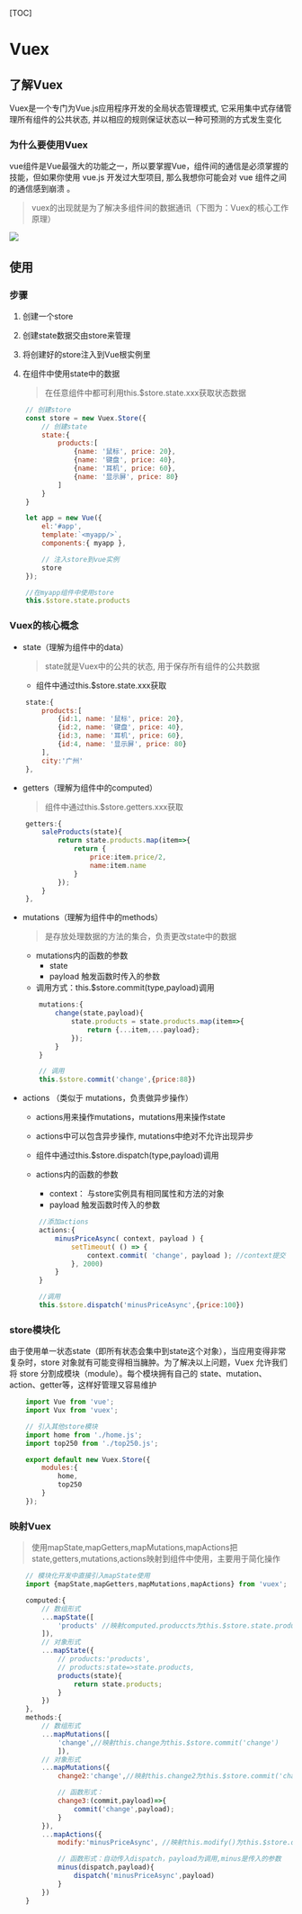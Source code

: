 [TOC]

# Vuex

## 了解Vuex

Vuex是一个专门为Vue.js应用程序开发的全局状态管理模式, 它采用集中式存储管理所有组件的公共状态, 并以相应的规则保证状态以一种可预测的方式发生变化

### 为什么要使用Vuex

vue组件是Vue最强大的功能之一，所以要掌握Vue，组件间的通信是必须掌握的技能，但如果你使用 vue.js 开发过大型项目, 那么我想你可能会对 vue 组件之间的通信感到崩溃 。
>vuex的出现就是为了解决多组件间的数据通讯（下图为：Vuex的核心工作原理）

![](http://ww1.sinaimg.cn/large/006D2wm8gy1g13lajgawzj30jh0fbq3h.jpg)


## 使用

### 步骤

1. 创建一个store
2. 创建state数据交由store来管理
3. 将创建好的store注入到Vue根实例里
4. 在组件中使用state中的数据

    > 在任意组件中都可利用this.$store.state.xxx获取状态数据

```javascript
    // 创建store
    const store = new Vuex.Store({
        // 创建state
        state:{
            products:[
                {name: '鼠标', price: 20},
                {name: '键盘', price: 40},
                {name: '耳机', price: 60},
                {name: '显示屏', price: 80}
            ]
        }
    }

    let app = new Vue({
        el:'#app',
        template:`<myapp/>`,
        components:{ myapp },

        // 注入store到vue实例
        store
    });

    //在myapp组件中使用store
    this.$store.state.products
```

### Vuex的核心概念

* state（理解为组件中的data）
    > state就是Vuex中的公共的状态, 用于保存所有组件的公共数据

    * 组件中通过this.$store.state.xxx获取


```javascript
    state:{
        products:[
            {id:1, name: '鼠标', price: 20},
            {id:2, name: '键盘', price: 40},
            {id:3, name: '耳机', price: 60},
            {id:4, name: '显示屏', price: 80}
        ],
        city:'广州'
    },
```

* getters（理解为组件中的computed）

    > 组件中通过this.$store.getters.xxx获取


```javascript
    getters:{
        saleProducts(state){
            return state.products.map(item=>{
                return {
                    price:item.price/2,
                    name:item.name
                }
            });
        }
    },
```

* mutations（理解为组件中的methods）
    > 是存放处理数据的方法的集合，负责更改state中的数据
    - mutations内的函数的参数
        + state
        + payload 触发函数时传入的参数
    * 调用方式：this.$store.commit(type,payload)调用

    ```javascript
        mutations:{
            change(state,payload){
                state.products = state.products.map(item=>{
                    return {...item,...payload};
                });
            }
        }

        // 调用
        this.$store.commit('change',{price:88})
    ```

* actions （类似于 mutations，负责做异步操作）
    * actions用来操作mutations，mutations用来操作state
    * actions中可以包含异步操作, mutations中绝对不允许出现异步
    * 组件中通过this.$store.dispatch(type,payload)调用

    * actions内的函数的参数
        - context： 与store实例具有相同属性和方法的对象
        - payload 触发函数时传入的参数

    ```javascript
        //添加actions
        actions:{ 
            minusPriceAsync( context, payload ) {
                setTimeout( () => {
                    context.commit( 'change', payload ); //context提交
                }, 2000)
            }
        }

        //调用
        this.$store.dispatch('minusPriceAsync',{price:100})
    ```

### store模块化

由于使用单一状态state（即所有状态会集中到state这个对象），当应用变得非常复杂时，store 对象就有可能变得相当臃肿。为了解决以上问题，Vuex 允许我们将 store 分割成模块（module）。每个模块拥有自己的 state、mutation、action、getter等，这样好管理又容易维护

```javascript
    import Vue from 'vue';
    import Vux from 'vuex';

    // 引入其他store模块
    import home from './home.js';
    import top250 from './top250.js';

    export default new Vuex.Store({
        modules:{
            home,
            top250
        }
    });
```


### 映射Vuex
> 使用mapState,mapGetters,mapMutations,mapActions把state,getters,mutations,actions映射到组件中使用，主要用于简化操作

```javascript
    // 模块化开发中直接引入mapState使用
    import {mapState,mapGetters,mapMutations,mapActions} from 'vuex';

    computed:{
        // 数组形式
        ...mapState([
            'products' //映射computed.produccts为this.$store.state.products
        ]),
        // 对象形式
        ...mapState({
            // products:'products',
            // products:state=>state.products,
            products(state){
                return state.products;
            }
        })
    },
    methods:{
        // 数组形式
        ...mapMutations([
            'change',//映射this.change为this.$store.commit('change')
            ]),
        // 对象形式
        ...mapMutations({
            change2:'change',//映射this.change2为this.$store.commit('change')

            // 函数形式：
            change3:(commit,payload)=>{
                commit('change',payload);
            }
        }),
        ...mapActions({
            modify:'minusPriceAsync', //映射this.modify()为this.$store.dispatch('minusPriceAsync'),

            // 函数形式：自动传入dispatch，payload为调用,minus是传入的参数
            minus(dispatch,payload){
                dispatch('minusPriceAsync',payload)
            }
        })
    }
```
